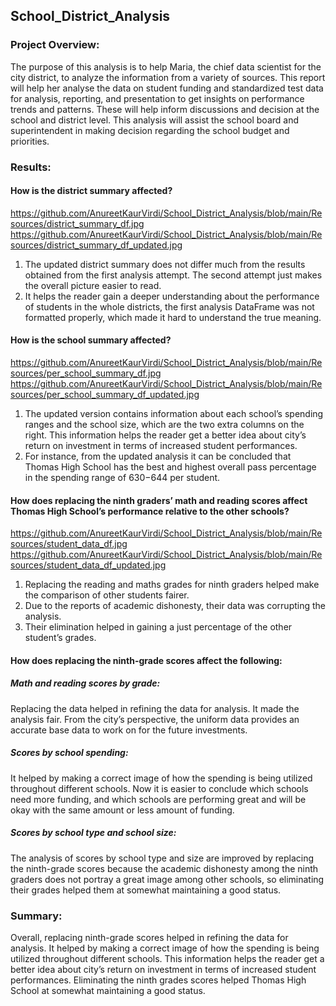 ## School_District_Analysis

### Project Overview:

The purpose of this analysis is to help Maria, the chief data scientist for the city district, to analyze the information from a variety of sources. This report will help her analyse the data on student funding and standardized test data for analysis, reporting, and presentation to get insights on performance trends and patterns. These will help inform discussions and decision at the school and district level. This analysis will assist the school board and superintendent in making decision regarding the school budget and priorities. 

### Results:

#### How is the district summary affected?

https://github.com/AnureetKaurVirdi/School_District_Analysis/blob/main/Resources/district_summary_df.jpg
https://github.com/AnureetKaurVirdi/School_District_Analysis/blob/main/Resources/district_summary_df_updated.jpg

1.	The updated district summary does not differ much from the results obtained from the first analysis attempt. The second attempt just makes the overall picture easier to read. 
2.	It helps the reader gain a deeper understanding about the performance of students in the whole districts, the first analysis DataFrame was not formatted properly, which made it hard to understand the true meaning. 

#### How is the school summary affected? 

https://github.com/AnureetKaurVirdi/School_District_Analysis/blob/main/Resources/per_school_summary_df.jpg
https://github.com/AnureetKaurVirdi/School_District_Analysis/blob/main/Resources/per_school_summary_df_updated.jpg

1.	The updated version contains information about each school’s spending ranges and the school size, which are the two extra columns on the right. This information helps the reader get a better idea about city’s return on investment in terms of increased student performances. 
2.	For instance, from the updated analysis it can be concluded that Thomas High School has the best and highest overall pass percentage in the spending range of $630-$644 per student. 

#### How does replacing the ninth graders’ math and reading scores affect Thomas High School’s performance relative to the other schools?

https://github.com/AnureetKaurVirdi/School_District_Analysis/blob/main/Resources/student_data_df.jpg
https://github.com/AnureetKaurVirdi/School_District_Analysis/blob/main/Resources/student_data_df_updated.jpg

1.	Replacing the reading and maths grades for ninth graders helped make the comparison of other students fairer. 
2.	Due to the reports of academic dishonesty, their data was corrupting the analysis. 
3.	Their elimination helped in gaining a just percentage of the other student’s grades. 

#### How does replacing the ninth-grade scores affect the following:
##### Math and reading scores by grade:
Replacing the data helped in refining the data for analysis. It made the analysis fair. From the city’s perspective, the uniform data provides an accurate base data to work on for the future investments. 

##### Scores by school spending:
It helped by making a correct image of how the spending is being utilized throughout different schools. Now it is easier to conclude which schools need more funding, and which schools are performing great and will be okay with the same amount or less amount of funding.

##### Scores by school type and school size:
The analysis of scores by school type and size are improved by replacing the ninth-grade scores because the academic dishonesty among the ninth graders does not portray a great image among other schools, so eliminating their grades helped them at somewhat maintaining a good status.  

### Summary: 

Overall, replacing ninth-grade scores helped in refining the data for analysis. It helped by making a correct image of how the spending is being utilized throughout different schools. This information helps the reader get a better idea about city’s return on investment in terms of increased student performances. Eliminating the ninth grades scores helped Thomas High School at somewhat maintaining a good status.  


